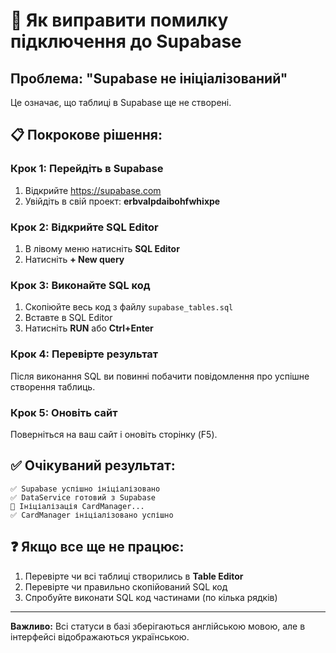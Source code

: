# 🚀 Як виправити помилку підключення до Supabase

## Проблема: "Supabase не ініціалізований"

Це означає, що таблиці в Supabase ще не створені.

## 📋 Покрокове рішення:

### Крок 1: Перейдіть в Supabase
1. Відкрийте https://supabase.com
2. Увійдіть в свій проект: **erbvalpdaibohfwhixpe**

### Крок 2: Відкрийте SQL Editor
1. В лівому меню натисніть **SQL Editor**
2. Натисніть **+ New query**

### Крок 3: Виконайте SQL код
1. Скопіюйте весь код з файлу `supabase_tables.sql`
2. Вставте в SQL Editor   
3. Натисніть **RUN** або **Ctrl+Enter**

### Крок 4: Перевірте результат
Після виконання SQL ви повинні побачити повідомлення про успішне створення таблиць.

### Крок 5: Оновіть сайт
Поверніться на ваш сайт і оновіть сторінку (F5).

## ✅ Очікуваний результат:
```
✅ Supabase успішно ініціалізовано  
✅ DataService готовий з Supabase
🎯 Ініціалізація CardManager...
✅ CardManager ініціалізовано успішно
```

## ❓ Якщо все ще не працює:
1. Перевірте чи всі таблиці створились в **Table Editor**
2. Перевірте чи правильно скопійований SQL код
3. Спробуйте виконати SQL код частинами (по кілька рядків)

---
**Важливо:** Всі статуси в базі зберігаються англійською мовою, але в інтерфейсі відображаються українською.
